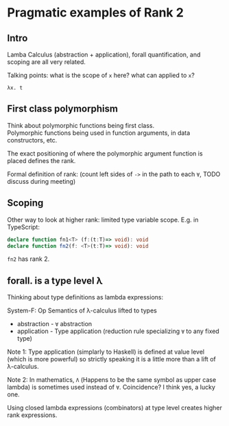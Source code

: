 
Pragmatic examples of Rank 2 
============================

Intro 
-----

Lamba Calculus (abstraction + application), forall quantification, and scoping are all very related. 

Talking points: what is the scope of `x` here?  what can applied to `x`?

```
λx. t
```

First class polymorphism
------------------------

Think about polymorphic functions being first class.  
Polymorphic functions being used in function arguments, in data constructors, etc. 

The exact positioning of where the polymorphic argument function is placed defines the rank. 

Formal definition of rank: (count left sides of `->` in the path to each `∀`,  TODO discuss during meeting)


Scoping
-------

Other way to look at higher rank:  limited type variable scope.
E.g. in TypeScript:

```TypeScript
declare function fn1<T> (f:(t:T)=> void): void 
declare function fn2(f: <T>(t:T)=> void): void 
```

`fn2` has rank 2.


forall. is a type level λ
------------------------

Thinking about type definitions as lambda expressions:

System-F:  Op Semantics of λ-calculus lifted to types 

* abstraction - `∀` abstraction 
* application - Type application (reduction rule specializing `∀` to any fixed type)

Note 1: Type application (simplarly to Haskell) is defined at value level (which is more powerful) so strictly speaking it is a little more than a lift of λ-calculus. 

Note 2: In mathematics, `Λ` (Happens to be the same symbol as upper case lambda) is sometimes used instead of `∀`.  Coincidence?  I think yes, a lucky one. 

Using closed lambda expressions (combinators) at type level creates higher rank expressions.



